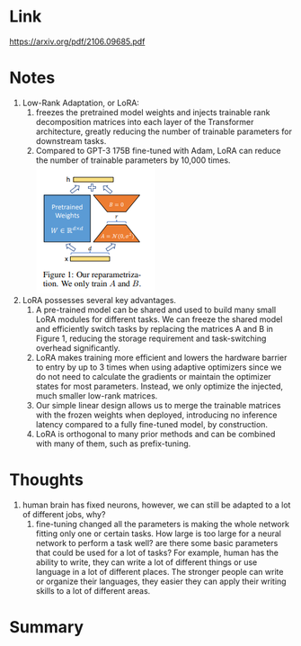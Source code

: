 Link    
===============
<p>

https://arxiv.org/pdf/2106.09685.pdf

</p>


Notes
===============
1. Low-Rank Adaptation, or LoRA:
   1. freezes the pretrained model weights and injects trainable rank decomposition matrices into
      each layer of the Transformer architecture, greatly reducing the number of trainable 
      parameters for downstream tasks. 
   2. Compared to GPT-3 175B fine-tuned with Adam, LoRA can reduce the number of trainable
      parameters by 10,000 times.
      ![](img/img_3.png)
2. LoRA possesses several key advantages.
   1. A pre-trained model can be shared and used to build many small LoRA modules for different tasks.
      We can freeze the shared model and efficiently switch tasks by replacing the matrices A and B 
      in Figure 1, reducing the storage requirement and task-switching overhead significantly. 
   2. LoRA makes training more efficient and lowers the hardware barrier to entry by up to 3 
      times when using adaptive optimizers since we do not need to calculate the gradients or 
      maintain the optimizer states for most parameters. Instead, we only optimize the injected, 
      much smaller low-rank matrices. 
   3. Our simple linear design allows us to merge the trainable matrices with the frozen weights 
      when deployed, introducing no inference latency compared to a fully fine-tuned model, by construction. 
   4. LoRA is orthogonal to many prior methods and can be combined with many of them, such 
      as prefix-tuning. 


Thoughts
===============
1. human brain has fixed neurons, however, we can still be adapted to a lot of different jobs, why?
   1. fine-tuning changed all the parameters is making the whole network fitting only one or certain
      tasks. How large is too large for a neural network to perform a task well? are there some 
      basic parameters that could be used for a lot of tasks? For example, human has the ability to
      write, they can write a lot of different things or use language in a lot of different places.
      The stronger people can write or organize their languages, they easier they can apply their
      writing skills to a lot of different areas. 



Summary   
===============